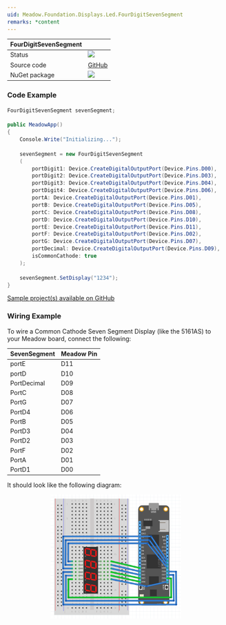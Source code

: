 ```yaml
---
uid: Meadow.Foundation.Displays.Led.FourDigitSevenSegment
remarks: *content
---
```


| FourDigitSevenSegment | |
|--------|--------|
| Status | <img src="https://img.shields.io/badge/Working-brightgreen" style="width: auto; height: -webkit-fill-available;" /> |
| Source code | [GitHub](https://github.com/WildernessLabs/Meadow.Foundation/tree/master/Source/Meadow.Foundation.Peripherals/Displays.Led.FourDigitSevenSegment) |
| NuGet package | <a href="https://www.nuget.org/packages/Meadow.Foundation.Displays.Led.FourDigitSevenSegment/" target="_blank"><img src="https://img.shields.io/nuget/v/Meadow.Foundation.Displays.Led.FourDigitSevenSegment.svg?label=Meadow.Foundation.Displays.Led.FourDigitSevenSegment" /></a> |

### Code Example

```csharp
FourDigitSevenSegment sevenSegment;

public MeadowApp()
{
    Console.Write("Initializing...");

    sevenSegment = new FourDigitSevenSegment
    (
        portDigit1: Device.CreateDigitalOutputPort(Device.Pins.D00),
        portDigit2: Device.CreateDigitalOutputPort(Device.Pins.D03),
        portDigit3: Device.CreateDigitalOutputPort(Device.Pins.D04),
        portDigit4: Device.CreateDigitalOutputPort(Device.Pins.D06),
        portA: Device.CreateDigitalOutputPort(Device.Pins.D01),
        portB: Device.CreateDigitalOutputPort(Device.Pins.D05),
        portC: Device.CreateDigitalOutputPort(Device.Pins.D08),
        portD: Device.CreateDigitalOutputPort(Device.Pins.D10),
        portE: Device.CreateDigitalOutputPort(Device.Pins.D11),
        portF: Device.CreateDigitalOutputPort(Device.Pins.D02),
        portG: Device.CreateDigitalOutputPort(Device.Pins.D07),
        portDecimal: Device.CreateDigitalOutputPort(Device.Pins.D09),
        isCommonCathode: true
    );

    sevenSegment.SetDisplay("1234");
}

```

[Sample project(s) available on GitHub](https://github.com/WildernessLabs/Meadow.Foundation/tree/master/Source/Meadow.Foundation.Peripherals/Displays.Led.FourDigitSevenSegment/Samples/Displays.Led.FourDigitSevenSegment_Sample)

### Wiring Example

To wire a Common Cathode Seven Segment Display (like the 5161AS) to your Meadow board, connect the following:

| SevenSegment   | Meadow Pin |
|----------------|------------|
| portE          | D11        |
| portD          | D10        |
| PortDecimal    | D09        |
| PortC          | D08        |
| PortG          | D07        |
| PortD4         | D06        |
| PortB          | D05        |
| PortD3         | D04        |
| PortD2         | D03        |
| PortF          | D02        |
| PortA          | D01        |
| PortD1         | D00        |

It should look like the following diagram:

<img src="../../API_Assets/Meadow.Foundation.Displays.Led.FourDigitSevenSegment/FourDigitSevenSegment_Fritzing.png" 
    style="width: 60%; display: block; margin-left: auto; margin-right: auto;" />




